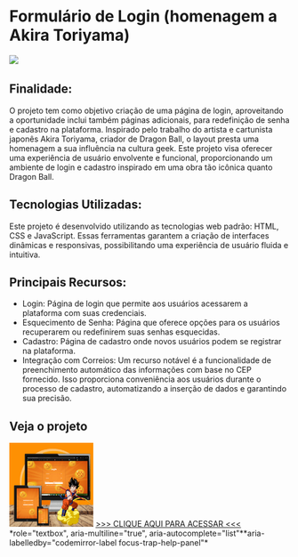 # Formulário de Login (homenagem a Akira Toriyama)

<img src = "https://lh3.googleusercontent.com/-C3JxtNV5bmw/U9Zhj1vcPBI/AAAAAAAAC_8/aGwwhXV6RSQ/w500-h281-p-rw/Intro%2BGoku%2Ben%2Bla%2Bnube%2Bvoladora%2By%2Bsus%2Bamigos.gif">

## Finalidade:
O projeto tem como objetivo criação de uma página de login, aproveitando a oportunidade inclui também páginas adicionais, para redefinição de senha e cadastro na plataforma. Inspirado pelo trabalho do artista e cartunista japonês Akira Toriyama, criador de Dragon Ball, o layout presta uma homenagem a sua influência na cultura geek. Este projeto visa oferecer uma experiência de usuário envolvente e funcional, proporcionando um ambiente de login e cadastro inspirado em uma obra tão icônica quanto Dragon Ball.

## Tecnologias Utilizadas:
Este projeto é desenvolvido utilizando as tecnologias web padrão: HTML, CSS e JavaScript. Essas ferramentas garantem a criação de interfaces dinâmicas e responsivas, possibilitando uma experiência de usuário fluida e intuitiva.

## Principais Recursos:

- Login: Página de login que permite aos usuários acessarem a plataforma com suas credenciais.
- Esquecimento de Senha: Página que oferece opções para os usuários recuperarem ou redefinirem suas senhas esquecidas.
- Cadastro: Página de cadastro onde novos usuários podem se registrar na plataforma.
- Integração com Correios: Um recurso notável é a funcionalidade de preenchimento automático das informações com base no CEP fornecido. Isso proporciona conveniência aos usuários durante o processo de cadastro, automatizando a inserção de dados e garantindo sua precisão.

## Veja o projeto
<img src = "https://raw.githubusercontent.com/FelipeMelo-developer/Login-Form-in-HTML-CSS/main/img/projeto%20dragon%20ball.png" width="30%">
<a href="https://felipemelo-developer.github.io/Login-Form-in-HTML-CSS/index.html"> >>> CLIQUE AQUI PARA ACESSAR <<< </a>
*role="textbox", aria-multiline="true", aria-autocomplete="list"**aria-labelledby="codemirror-label focus-trap-help-panel"*
